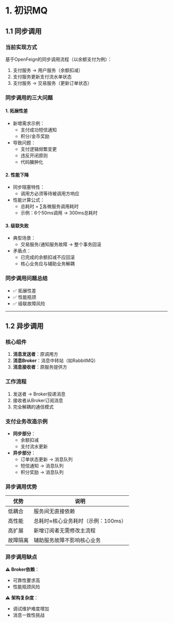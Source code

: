 # 1. 初识MQ

## 1.1 同步调用

### 当前实现方式
基于OpenFeign的同步调用流程（以余额支付为例）：
1. 支付服务 → 用户服务（余额扣减）
2. 支付服务更新支付流水单状态
3. 支付服务 → 交易服务（更新订单状态）

### 同步调用的三大问题

#### 1. 拓展性差
- 新增需求示例：
  - 支付成功短信通知
  - 积分/金币奖励
- 导致问题：
  - 支付逻辑频繁变更
  - 违反开闭原则
  - 代码臃肿化

#### 2. 性能下降
- 同步阻塞特性：
  - 调用方必须等待被调用方响应
- 性能计算公式：
  - 总耗时 = ∑各微服务调用耗时
  - 示例：6个50ms调用 → 300ms总耗时

#### 3. 级联失败
- 典型场景：
  - 交易服务/通知服务故障 → 整个事务回滚
- 矛盾点：
  - 已完成的余额扣减不应回滚
  - 核心业务应与辅助业务解耦

### 同步调用问题总结
- ✅ 拓展性差
- ✅ 性能瓶颈
- ✅ 级联故障风险

---

## 1.2 异步调用

### 核心组件
1. **消息发送者**：原调用方
2. **消息Broker**：消息中转站（如RabbitMQ）
3. **消息接收者**：原服务提供方

### 工作流程
1. 发送者 → Broker投递消息
2. 接收者从Broker订阅消息
3. 完全解耦的通信模式

### 支付业务改造示例
- **同步部分**：
  - 余额扣减
  - 支付流水更新
- **异步部分**：
  - 订单状态更新 → 消息队列
  - 短信通知 → 消息队列
  - 积分奖励 → 消息队列

### 异步调用优势
| 优势 | 说明 |
|------|------|
| 低耦合 | 服务间无直接依赖 |
| 高性能 | 总耗时≈核心业务耗时（示例：100ms） |
| 高扩展 | 新增订阅者无需修改主流程 |
| 故障隔离 | 辅助服务故障不影响核心业务 |

### 异步调用缺点
⚠️ **Broker依赖**：  
- 可靠性要求高  
- 性能瓶颈风险  

⚠️ **架构复杂度**：  
- 调试维护难度增加  
- 消息一致性挑战  

